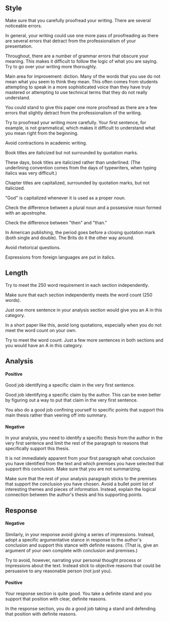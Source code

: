 
## Style ##

Make sure that you carefully proofread your writing.  There are several noticeable errors.

In general, your writing could use one more pass of proofreading as there are several errors that detract from the professionalism of your presentation.

Throughout, there are a number of grammar errors that obscure your meaning. This makes it difficult to follow the logic of what you are saying. Try to go over your writing more thoroughly.

Main area for improvement: diction.  Many of the words that you use do not mean what you seem to think they mean.  This often comes from students attempting to speak in a more sophisticated voice than they have truly mastered or attempting to use technical terms that they do not really understand.

You could stand to give this paper one more proofread as there are a few errors that slightly detract from the professionalism of the writing.

Try to proofread your writing more carefully.  Your first sentence, for example, is not grammatical, which makes it difficult to understand what you mean right from the beginning.

Avoid contractions in academic writing.

Book titles are italicized but not surrounded by quotation marks.

These days, book titles are italicized rather than underlined.  (The underlining convention comes from the days of typewriters, when typing italics was very difficult.)

Chapter titles are capitalized, surrounded by quotation marks, but not italicized.

"God" is capitalized whenever it is used as a proper noun.

Check the difference between a plural noun and a possessive noun formed with an apostrophe.

Check the difference between "then" and "than."

In American publishing, the period goes before a closing quotation mark (both single and double).  The Brits do it the other way around.

Avoid rhetorical questions.

Expressions from foreign languages are put in italics.




## Length ##

Try to meet the 250 word requirement in each section independently.

Make sure that each section independently meets the word count (250 words).

Just one more sentence in your analysis section would give you an A in this category.

In a short paper like this, avoid long quotations, especially when you do not meet the word count on your own.

Try to meet the word count.  Just a few more sentences in both sections and you would have an A in this category.


## Analysis ##

#### Positive ####

Good job identifying a specific claim in the very first sentence.

Good job identifying a specific claim by the author.  This can be even better by figuring out a way to put that claim in the very first sentence.

You also do a good job confining yourself to specific points that support this main thesis rather than veering off into summary.


#### Negative ####

In your analysis, you need to identify a specific thesis from the author in the very first sentence and limit the rest of the paragraph to reasons that specifically support this thesis.

It is not immediately apparent from your first paragraph what conclusion you have identified from the text and which premises you have selected that support this conclusion.  Make sure that you are not summarizing.

Make sure that the rest of your analysis paragraph sticks to the premises that support the conclusion you have chosen.  Avoid a bullet point list of interesting themes and pieces of information.  Instead, explain the logical connection between the author's thesis and his supporting points.


## Response ##

#### Negative ####

Similarly, in your response avoid giving a series of impressions.  Instead, adopt a specific argumentative stance in response to the author's conclusion and support this stance with definite reasons.  (That is, give an argument of your own complete with conclusion and premises.)

Try to avoid, however, narrating your personal thought process or impressions about the text.  Instead stick to objective reasons that could be persuasive to any reasonable person (not just you).


#### Positive ####

Your response section is quite good.  You take a definite stand and you support that position with clear, definite reasons.

In the response section, you do a good job taking a stand and defending that position with definite reasons.
